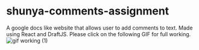 
# shunya-comments-assignment
A google docs like website that allows user to add comments to text.  Made using React and DraftJS. Please click on the following GIF for full working.
![gif working (1)](https://user-images.githubusercontent.com/39304822/114007195-c0a0d880-987e-11eb-8a0a-54085d91ed38.gif)
